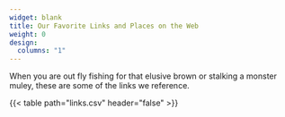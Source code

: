 ```yaml
---
widget: blank
title: Our Favorite Links and Places on the Web
weight: 0
design:
  columns: "1"
---
```


When you are out fly fishing for that elusive brown or stalking a monster muley, these are some of the links we reference.

{{< table path="links.csv" header="false" >}}
